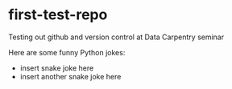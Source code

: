 # first-test-repo
Testing out github and version control at Data Carpentry seminar

Here are some funny Python jokes: 
* insert snake joke here
* insert another snake joke here
